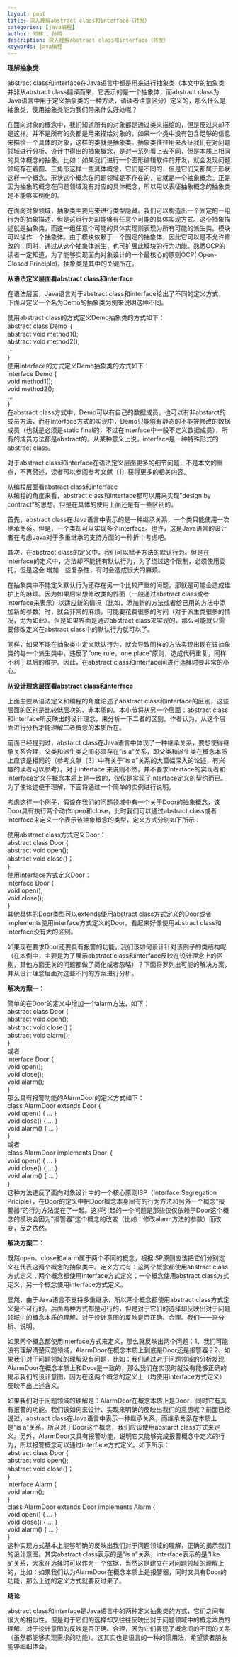 ```yaml
---
layout: post
title: 深入理解abstract class和interface（转发）
categories: [java编程]
author: 邓辉 、孙鸣
description: 深入理解abstract class和interface（转发）
keywords: java编程
---
```

<div id='preview-contents' class='note-content'>



<p><strong>理解抽象类</strong></p>

<p>abstract class和interface在Java语言中都是用来进行抽象类（本文中的抽象类并非从abstract class翻译而来，它表示的是一个抽象体，而abstract class为Java语言中用于定义抽象类的一种方法，请读者注意区分）定义的，那么什么是抽象类，使用抽象类能为我们带来什么好处呢？</p>

<p>在面向对象的概念中，我们知道所有的对象都是通过类来描绘的，但是反过来却不是这样。并不是所有的类都是用来描绘对象的，如果一个类中没有包含足够的信息来描绘一个具体的对象，这样的类就是抽象类。抽象类往往用来表征我们在对问题领域进行分析、设计中得出的抽象概念，是对一系列看上去不同，但是本质上相同的具体概念的抽象。比如：如果我们进行一个图形编辑软件的开发，就会发现问题领域存在着圆、三角形这样一些具体概念，它们是不同的，但是它们又都属于形状这样一个概念，形状这个概念在问题领域是不存在的，它就是一个抽象概念。正是因为抽象的概念在问题领域没有对应的具体概念，所以用以表征抽象概念的抽象类是不能够实例化的。</p>

<p>在面向对象领域，抽象类主要用来进行类型隐藏。我们可以构造出一个固定的一组行为的抽象描述，但是这组行为却能够有任意个可能的具体实现方式。这个抽象描述就是抽象类，而这一组任意个可能的具体实现则表现为所有可能的派生类。模块可以操作一个抽象体。由于模块依赖于一个固定的抽象体，因此它可以是不允许修改的；同时，通过从这个抽象体派生，也可扩展此模块的行为功能。熟悉OCP的读者一定知道，为了能够实现面向对象设计的一个最核心的原则OCP( Open-Closed Principle)，抽象类是其中的关键所在。</p>

<p><strong>从语法定义层面看abstract class和interface</strong></p>

<p>在语法层面，Java语言对于abstract class和interface给出了不同的定义方式，下面以定义一个名为Demo的抽象类为例来说明这种不同。</p>

<p>使用abstract class的方式定义Demo抽象类的方式如下： <br>
abstract class Demo ｛ <br>
    abstract void method1(); <br>
    abstract void method2(); <br>
    … <br>
｝ <br>
使用interface的方式定义Demo抽象类的方式如下： <br>
interface Demo { <br>
    void method1(); <br>
    void method2(); <br>
    … <br>
} <br>
在abstract class方式中，Demo可以有自己的数据成员，也可以有非abstarct的成员方法，而在interface方式的实现中，Demo只能够有静态的不能被修改的数据成员（也就是必须是static final的，不过在interface中一般不定义数据成员），所有的成员方法都是abstract的。从某种意义上说，interface是一种特殊形式的abstract class。</p>

<p>对于abstract class和interface在语法定义层面更多的细节问题，不是本文的重点，不再赘述，读者可以参阅参考文献〔1〕获得更多的相关内容。</p>

<p>从编程层面看abstract class和interface <br>
从编程的角度来看，abstract class和interface都可以用来实现”design by contract”的思想。但是在具体的使用上面还是有一些区别的。</p>

<p>首先，abstract class在Java语言中表示的是一种继承关系，一个类只能使用一次继承关系。但是，一个类却可以实现多个interface。也许，这是Java语言的设计者在考虑Java对于多重继承的支持方面的一种折中考虑吧。</p>

<p>其次，在abstract class的定义中，我们可以赋予方法的默认行为。但是在interface的定义中，方法却不能拥有默认行为，为了绕过这个限制，必须使用委托，但是这会 增加一些复杂性，有时会造成很大的麻烦。</p>

<p>在抽象类中不能定义默认行为还存在另一个比较严重的问题，那就是可能会造成维护上的麻烦。因为如果后来想修改类的界面（一般通过abstract class或者interface来表示）以适应新的情况（比如，添加新的方法或者给已用的方法中添加新的参数）时，就会非常的麻烦，可能要花费很多的时间（对于派生类很多的情况，尤为如此）。但是如果界面是通过abstract class来实现的，那么可能就只需要修改定义在abstract class中的默认行为就可以了。</p>

<p>同样，如果不能在抽象类中定义默认行为，就会导致同样的方法实现出现在该抽象类的每一个派生类中，违反了”one rule，one place”原则，造成代码重复，同样不利于以后的维护。因此，在abstract class和interface间进行选择时要非常的小心。</p>

<p><strong>从设计理念层面看abstract class和interface</strong></p>

<p>上面主要从语法定义和编程的角度论述了abstract class和interface的区别，这些层面的区别是比较低层次的、非本质的。本小节将从另一个层面：abstract class和interface所反映出的设计理念，来分析一下二者的区别。作者认为，从这个层面进行分析才能理解二者概念的本质所在。</p>

<p>前面已经提到过，abstarct class在Java语言中体现了一种继承关系，要想使得继承关系合理，父类和派生类之间必须存在”is a”关系，即父类和派生类在概念本质上应该是相同的（参考文献〔3〕中有关于”is a”关系的大篇幅深入的论述，有兴趣的读者可以参考）。对于interface 来说则不然，并不要求interface的实现者和interface定义在概念本质上是一致的，仅仅是实现了interface定义的契约而已。为了使论述便于理解，下面将通过一个简单的实例进行说明。</p>

<p>考虑这样一个例子，假设在我们的问题领域中有一个关于Door的抽象概念，该Door具有执行两个动作open和close，此时我们可以通过abstract class或者interface来定义一个表示该抽象概念的类型，定义方式分别如下所示：</p>

<p>使用abstract class方式定义Door： <br>
abstract class Door { <br>
        abstract void open(); <br>
        abstract void close()； <br>
} <br>
使用interface方式定义Door： <br>
interface Door { <br>
        void open(); <br>
    void close(); <br>
} <br>
其他具体的Door类型可以extends使用abstract class方式定义的Door或者implements使用interface方式定义的Door。看起来好像使用abstract class和interface没有大的区别。</p>

<p>如果现在要求Door还要具有报警的功能。我们该如何设计针对该例子的类结构呢（在本例中，主要是为了展示abstract class和interface反映在设计理念上的区别，其他方面无关的问题都做了简化或者忽略）？下面将罗列出可能的解决方案，并从设计理念层面对这些不同的方案进行分析。</p>

<p><strong>解决方案一：</strong></p>

<p>简单的在Door的定义中增加一个alarm方法，如下： <br>
abstract class Door { <br>
        abstract void open(); <br>
        abstract void close()； <br>
        abstract void alarm(); <br>
} <br>
或者 <br>
interface Door { <br>
        void open(); <br>
    void close(); <br>
    void alarm(); <br>
} <br>
那么具有报警功能的AlarmDoor的定义方式如下： <br>
 class AlarmDoor extends Door { <br>
        void open() { … } <br>
            void close() { … } <br>
        void alarm() { … } <br>
} <br>
或者 <br>
class AlarmDoor implements Door ｛ <br>
    void open() { … } <br>
            void close() { … } <br>
        void alarm() { … } <br>
｝ <br>
这种方法违反了面向对象设计中的一个核心原则ISP（Interface Segregation Priciple），在Door的定义中把Door概念本身固有的行为方法和另外一个概念”报警器”的行为方法混在了一起。这样引起的一个问题是那些仅仅依赖于Door这个概念的模块会因为”报警器”这个概念的改变（比如：修改alarm方法的参数）而改变，反之依然。</p>

<p><strong>解决方案二：</strong></p>

<p>既然open、close和alarm属于两个不同的概念，根据ISP原则应该把它们分别定义在代表这两个概念的抽象类中。定义方式有：这两个概念都使用abstract class方式定义；两个概念都使用interface方式定义；一个概念使用abstract class方式定义，另一个概念使用interface方式定义。</p>

<p>显然，由于Java语言不支持多重继承，所以两个概念都使用abstract class方式定义是不可行的。后面两种方式都是可行的，但是对于它们的选择却反映出对于问题领域中的概念本质的理解、对于设计意图的反映是否正确、合理。我们一一来分析、说明。</p>

<p>如果两个概念都使用interface方式来定义，那么就反映出两个问题：1、我们可能没有理解清楚问题领域，AlarmDoor在概念本质上到底是Door还是报警器？2、如果我们对于问题领域的理解没有问题，比如：我们通过对于问题领域的分析发现AlarmDoor在概念本质上和Door是一致的，那么我们在实现时就没有能够正确的揭示我们的设计意图，因为在这两个概念的定义上（均使用interface方式定义）反映不出上述含义。</p>

<p>如果我们对于问题领域的理解是：AlarmDoor在概念本质上是Door，同时它有具有报警的功能。我们该如何来设计、实现来明确的反映出我们的意思呢？前面已经说过，abstract class在Java语言中表示一种继承关系，而继承关系在本质上是”is a”关系。所以对于Door这个概念，我们应该使用abstarct class方式来定义。另外，AlarmDoor又具有报警功能，说明它又能够完成报警概念中定义的行为，所以报警概念可以通过interface方式定义。如下所示： <br>
abstract class Door { <br>
        abstract void open(); <br>
        abstract void close()； <br>
    } <br>
interface Alarm { <br>
    void alarm(); <br>
} <br>
class AlarmDoor extends Door implements Alarm { <br>
    void open() { … } <br>
    void close() { … } <br>
    void alarm() { … } <br>
} <br>
这种实现方式基本上能够明确的反映出我们对于问题领域的理解，正确的揭示我们的设计意图。其实abstract class表示的是”is a”关系，interface表示的是”like a”关系，大家在选择时可以作为一个依据，当然这是建立在对问题领域的理解上的，比如：如果我们认为AlarmDoor在概念本质上是报警器，同时又具有Door的功能，那么上述的定义方式就要反过来了。</p>

<p><strong>结论</strong></p>

<p>abstract class和interface是Java语言中的两种定义抽象类的方式，它们之间有很大的相似性。但是对于它们的选择却又往往反映出对于问题领域中的概念本质的理解、对于设计意图的反映是否正确、合理，因为它们表现了概念间的不同的关系（虽然都能够实现需求的功能）。这其实也是语言的一种的惯用法，希望读者朋友能够细细体会。</p></div>
